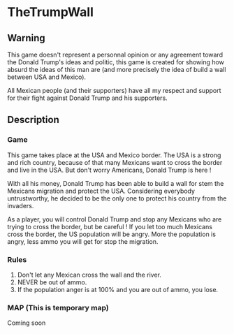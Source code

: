 # TheTrumpWall
## Warning

This game doesn't represent a personnal opinion or any agreement toward the Donald Trump's ideas and politic, this game is created for showing how absurd the ideas of this man are (and more precisely the idea of build a wall between USA and Mexico).

All Mexican people (and their supporters) have all my respect and support for their fight against Donald Trump and his supporters.


## Description
### Game

This game takes place at the USA and Mexico border. The USA is a strong and rich country, because of that many Mexicans want to cross the border and live in the USA. But don't worry Americans, Donald Trump is here !

With all his money, Donald Trump has been able to build a wall for stem the Mexicans migration and protect the USA. Considering everybody untrustworthy, he decided to be the only one to protect his country from the invaders.

As a player, you will control Donald Trump and stop any Mexicans who are trying to cross the border, but be careful !
If you let too much Mexicans cross the border, the US population will be angry. More the population is angry, less ammo you will get for stop the migration.


### Rules

1) Don't let any Mexican cross the wall and the river.
2) NEVER be out of ammo.
3) If the population anger is at 100% and you are out of ammo, you lose.


### MAP (This is temporary map)

Coming soon
